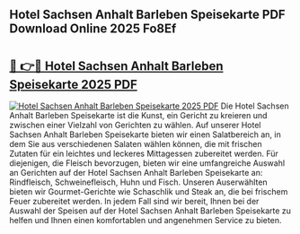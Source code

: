 ## Hotel Sachsen Anhalt Barleben Speisekarte PDF Download Online 2025 Fo8Ef

# <h2><a href="http://gcb9kh9.nevu.top/?p=Hotel+Sachsen+Anhalt+Barleben+Speisekarte">🔗 👉🔴 Hotel Sachsen Anhalt Barleben Speisekarte 2025 PDF</a></h2>

[![Hotel Sachsen Anhalt Barleben Speisekarte 2025 PDF](https://i.imgur.com/dBaPXMq.png)](http://gcb9kh9.nevu.top/?p=Hotel+Sachsen+Anhalt+Barleben+Speisekarte)
Die Hotel Sachsen Anhalt Barleben Speisekarte ist die Kunst, ein Gericht zu kreieren und zwischen einer Vielzahl von Gerichten zu wählen. Auf unserer Hotel Sachsen Anhalt Barleben Speisekarte bieten wir einen Salatbereich an, in dem Sie aus verschiedenen Salaten wählen können, die mit frischen Zutaten für ein leichtes und leckeres Mittagessen zubereitet werden. Für diejenigen, die Fleisch bevorzugen, bieten wir eine umfangreiche Auswahl an Gerichten auf der Hotel Sachsen Anhalt Barleben Speisekarte an: Rindfleisch, Schweinefleisch, Huhn und Fisch. Unseren Auserwählten bieten wir Gourmet-Gerichte wie Schaschlik und Steak an, die bei frischem Feuer zubereitet werden. In jedem Fall sind wir bereit, Ihnen bei der Auswahl der Speisen auf der Hotel Sachsen Anhalt Barleben Speisekarte zu helfen und Ihnen einen komfortablen und angenehmen Service zu bieten.
